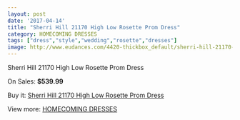 ```yaml
---
layout: post
date: '2017-04-14'
title: "Sherri Hill 21170 High Low Rosette Prom Dress"
category: HOMECOMING DRESSES
tags: ["dress","style","wedding","rosette","dresses"]
image: http://www.eudances.com/4420-thickbox_default/sherri-hill-21170-high-low-rosette-prom-dress.jpg
---
```

Sherri Hill 21170 High Low Rosette Prom Dress

On Sales: **$539.99**
<a href="https://www.eudances.com/en/homecoming-dresses/1479-sherri-hill-21170-high-low-rosette-prom-dress.html"><amp-img layout="responsive" width="600" height="600" src="//www.eudances.com/4420-thickbox_default/sherri-hill-21170-high-low-rosette-prom-dress.jpg" alt="Sherri Hill 21170 High Low Rosette Prom Dress 0" /></a>
<a href="https://www.eudances.com/en/homecoming-dresses/1479-sherri-hill-21170-high-low-rosette-prom-dress.html"><amp-img layout="responsive" width="600" height="600" src="//www.eudances.com/4423-thickbox_default/sherri-hill-21170-high-low-rosette-prom-dress.jpg" alt="Sherri Hill 21170 High Low Rosette Prom Dress 1" /></a>
<a href="https://www.eudances.com/en/homecoming-dresses/1479-sherri-hill-21170-high-low-rosette-prom-dress.html"><amp-img layout="responsive" width="600" height="600" src="//www.eudances.com/4422-thickbox_default/sherri-hill-21170-high-low-rosette-prom-dress.jpg" alt="Sherri Hill 21170 High Low Rosette Prom Dress 2" /></a>
<a href="https://www.eudances.com/en/homecoming-dresses/1479-sherri-hill-21170-high-low-rosette-prom-dress.html"><amp-img layout="responsive" width="600" height="600" src="//www.eudances.com/4421-thickbox_default/sherri-hill-21170-high-low-rosette-prom-dress.jpg" alt="Sherri Hill 21170 High Low Rosette Prom Dress 3" /></a>

Buy it: [Sherri Hill 21170 High Low Rosette Prom Dress](https://www.eudances.com/en/homecoming-dresses/1479-sherri-hill-21170-high-low-rosette-prom-dress.html "Sherri Hill 21170 High Low Rosette Prom Dress")

View more: [HOMECOMING DRESSES](https://www.eudances.com/en/15-homecoming-dresses "HOMECOMING DRESSES")
